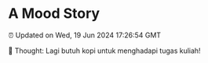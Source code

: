 # A Mood Story

⏰ Updated on Wed, 19 Jun 2024 17:26:54 GMT

💭 Thought: Lagi butuh kopi untuk menghadapi tugas kuliah!

